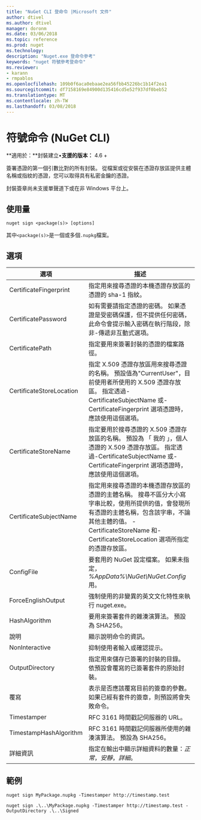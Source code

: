 ```yaml
---
title: "NuGet CLI 登命令 |Microsoft 文件"
author: dtivel
ms.author: dtivel
manager: doronm
ms.date: 03/06/2018
ms.topic: reference
ms.prod: nuget
ms.technology: 
description: "Nuget.exe 登命令參考"
keywords: "nuget 符號參考登命令"
ms.reviewer:
- karann
- rmpablos
ms.openlocfilehash: 109b0f6aca0ebaae2ea56fbb45226bc1b14f2ea1
ms.sourcegitcommit: df7158169e84900d135416cd5e52f937df0beb52
ms.translationtype: MT
ms.contentlocale: zh-TW
ms.lasthandoff: 03/08/2018
---
```

# <a name="sign-command-nuget-cli"></a>符號命令 (NuGet CLI)

**適用於：**封裝建立&bullet;**支援的版本：** 4.6 +

簽署憑證的第一個引數比對的所有封裝。 從檔案或從安裝在憑證存放區提供主體名稱或指紋的憑證，您可以取得具有私密金鑰的憑證。

封裝簽章尚未支援單聲道下或在非 Windows 平台上。

## <a name="usage"></a>使用量

```cli
nuget sign <package(s)> [options]
```

其中`<package(s)>`是一個或多個`.nupkg`檔案。

## <a name="options"></a>選項

| 選項 | 描述 |
| --- | --- |
| CertificateFingerprint | 指定用來搜尋憑證的本機憑證存放區的憑證的 sha-1 指紋。 |
| CertificatePassword | 如有需要請指定憑證的密碼。 如果憑證是受密碼保護，但不提供任何密碼，此命令會提示輸入密碼在執行階段，除非-傳遞非互動式選項。 |
| CertificatePath | 指定要用來簽署封裝的憑證的檔案路徑。 |
| CertificateStoreLocation | 指定 X.509 憑證存放區用來搜尋憑證的名稱。 預設值為"CurrentUser"，目前使用者所使用的 X.509 憑證存放區。 指定透過-CertificateSubjectName 或-CertificateFingerprint 選項憑證時，應該使用這個選項。 |
| CertificateStoreName | 指定要用於搜尋憑證的 X.509 憑證存放區的名稱。 預設為 「 我的 」，個人憑證的 X.509 憑證存放區。 指定透過-CertificateSubjectName 或-CertificateFingerprint 選項憑證時，應該使用這個選項。 |
| CertificateSubjectName | 指定用來搜尋憑證的本機憑證存放區的憑證的主體名稱。  搜尋不區分大小寫字串比較，使用所提供的值，會發現所有憑證的主體名稱，包含該字串，不論其他主體的值。  -CertificateStoreName 和-CertificateStoreLocation 選項所指定的憑證存放區。 |
| ConfigFile | 要套用的 NuGet 設定檔案。 如果未指定， *%AppData%\NuGet\NuGet.Config*用。 |
| ForceEnglishOutput | 強制使用的非變異的英文文化特性來執行 nuget.exe。 |
| HashAlgorithm | 要用來簽署套件的雜湊演算法。 預設為 SHA256。 |
| 說明 | 顯示說明命令的資訊。 |
| NonInteractive | 抑制使用者輸入或確認提示。 |
| OutputDirectory | 指定用來儲存已簽署的封裝的目錄。 依預設會覆寫的已簽署套件的原始封裝。 |
| 覆寫 | 表示是否應該覆寫目前的簽章的參數。 如果已經有套件的簽章，則預設將會失敗命令。 |
| Timestamper | RFC 3161 時間戳記伺服器的 URL。 |
| TimestampHashAlgorithm | RFC 3161 時間戳記伺服器所使用的雜湊演算法。 預設為 SHA256。 |
| 詳細資訊 | 指定在輸出中顯示詳細資料的數量：*正常*，*安靜*，*詳細*。 |

## <a name="examples"></a>範例

```cli
nuget sign MyPackage.nupkg -Timestamper http://timestamp.test

nuget sign .\..\MyPackage.nupkg -Timestamper http://timestamp.test -OutputDirectory .\..\Signed
```